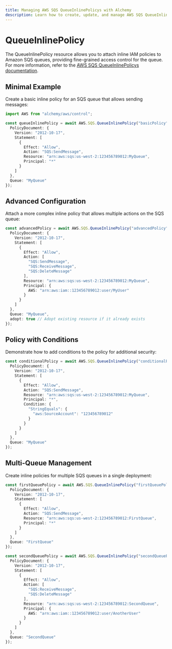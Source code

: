 ```yaml
---
title: Managing AWS SQS QueueInlinePolicys with Alchemy
description: Learn how to create, update, and manage AWS SQS QueueInlinePolicys using Alchemy Cloud Control.
---
```


# QueueInlinePolicy

The QueueInlinePolicy resource allows you to attach inline IAM policies to Amazon SQS queues, providing fine-grained access control for the queue. For more information, refer to the [AWS SQS QueueInlinePolicys documentation](https://docs.aws.amazon.com/sqs/latest/userguide/).

## Minimal Example

Create a basic inline policy for an SQS queue that allows sending messages:

```ts
import AWS from "alchemy/aws/control";

const queueInlinePolicy = await AWS.SQS.QueueInlinePolicy("basicPolicy", {
  PolicyDocument: {
    Version: "2012-10-17",
    Statement: [
      {
        Effect: "Allow",
        Action: "SQS:SendMessage",
        Resource: "arn:aws:sqs:us-west-2:123456789012:MyQueue",
        Principal: "*"
      }
    ]
  },
  Queue: "MyQueue"
});
```

## Advanced Configuration

Attach a more complex inline policy that allows multiple actions on the SQS queue:

```ts
const advancedPolicy = await AWS.SQS.QueueInlinePolicy("advancedPolicy", {
  PolicyDocument: {
    Version: "2012-10-17",
    Statement: [
      {
        Effect: "Allow",
        Action: [
          "SQS:SendMessage",
          "SQS:ReceiveMessage",
          "SQS:DeleteMessage"
        ],
        Resource: "arn:aws:sqs:us-west-2:123456789012:MyQueue",
        Principal: {
          AWS: "arn:aws:iam::123456789012:user/MyUser"
        }
      }
    ]
  },
  Queue: "MyQueue",
  adopt: true // Adopt existing resource if it already exists
});
```

## Policy with Conditions

Demonstrate how to add conditions to the policy for additional security:

```ts
const conditionalPolicy = await AWS.SQS.QueueInlinePolicy("conditionalPolicy", {
  PolicyDocument: {
    Version: "2012-10-17",
    Statement: [
      {
        Effect: "Allow",
        Action: "SQS:SendMessage",
        Resource: "arn:aws:sqs:us-west-2:123456789012:MyQueue",
        Principal: "*",
        Condition: {
          "StringEquals": {
            "aws:SourceAccount": "123456789012"
          }
        }
      }
    ]
  },
  Queue: "MyQueue"
});
```

## Multi-Queue Management

Create inline policies for multiple SQS queues in a single deployment:

```ts
const firstQueuePolicy = await AWS.SQS.QueueInlinePolicy("firstQueuePolicy", {
  PolicyDocument: {
    Version: "2012-10-17",
    Statement: [
      {
        Effect: "Allow",
        Action: "SQS:SendMessage",
        Resource: "arn:aws:sqs:us-west-2:123456789012:FirstQueue",
        Principal: "*"
      }
    ]
  },
  Queue: "FirstQueue"
});

const secondQueuePolicy = await AWS.SQS.QueueInlinePolicy("secondQueuePolicy", {
  PolicyDocument: {
    Version: "2012-10-17",
    Statement: [
      {
        Effect: "Allow",
        Action: [
          "SQS:ReceiveMessage",
          "SQS:DeleteMessage"
        ],
        Resource: "arn:aws:sqs:us-west-2:123456789012:SecondQueue",
        Principal: {
          AWS: "arn:aws:iam::123456789012:user/AnotherUser"
        }
      }
    ]
  },
  Queue: "SecondQueue"
});
```